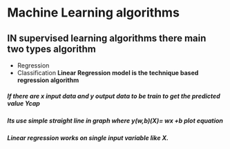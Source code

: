 # Machine Learning algorithms
## IN supervised learning algorithms there main two types algorithm
* Regression
* Classification
**Linear Regression model is the technique based regression algorithm**
##### If there are x input data and y output data to be train to get the predicted value Ycap 
##### Its use simple straight line in graph where y(w,b)(X)= wx +b plot equation
##### Linear regression works on single input variable like X.

